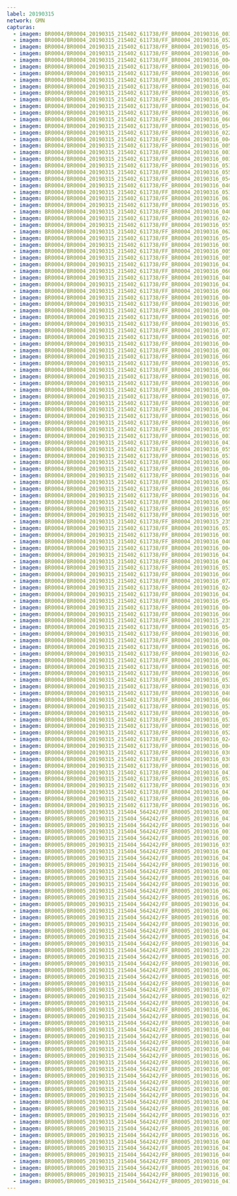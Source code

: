 ```yaml
---
label: 20190315
network: GMN
capturas:
  - imagem: BR0004/BR0004_20190315_215402_611738/FF_BR0004_20190316_003633_115_0190976.fits_maxpixel.jpg
  - imagem: BR0004/BR0004_20190315_215402_611738/FF_BR0004_20190316_052813_957_0537344.fits_maxpixel.jpg
  - imagem: BR0004/BR0004_20190315_215402_611738/FF_BR0004_20190316_054011_809_0551680.fits_maxpixel.jpg
  - imagem: BR0004/BR0004_20190315_215402_611738/FF_BR0004_20190316_004128_045_0196864.fits_maxpixel.jpg
  - imagem: BR0004/BR0004_20190315_215402_611738/FF_BR0004_20190316_004244_886_0198400.fits_maxpixel.jpg
  - imagem: BR0004/BR0004_20190315_215402_611738/FF_BR0004_20190316_004023_976_0195584.fits_maxpixel.jpg
  - imagem: BR0004/BR0004_20190315_215402_611738/FF_BR0004_20190316_060853_224_0585728.fits_maxpixel.jpg
  - imagem: BR0004/BR0004_20190315_215402_611738/FF_BR0004_20190316_052943_647_0539136.fits_maxpixel.jpg
  - imagem: BR0004/BR0004_20190315_215402_611738/FF_BR0004_20190316_040944_001_0445184.fits_maxpixel.jpg
  - imagem: BR0004/BR0004_20190315_215402_611738/FF_BR0004_20190316_053737_702_0548608.fits_maxpixel.jpg
  - imagem: BR0004/BR0004_20190315_215402_611738/FF_BR0004_20190316_054141_493_0553472.fits_maxpixel.jpg
  - imagem: BR0004/BR0004_20190315_215402_611738/FF_BR0004_20190316_041413_412_0450560.fits_maxpixel.jpg
  - imagem: BR0004/BR0004_20190315_215402_611738/FF_BR0004_20190316_061035_806_0587776.fits_maxpixel.jpg
  - imagem: BR0004/BR0004_20190315_215402_611738/FF_BR0004_20190316_060553_433_0582144.fits_maxpixel.jpg
  - imagem: BR0004/BR0004_20190315_215402_611738/FF_BR0004_20190316_054024_619_0551936.fits_maxpixel.jpg
  - imagem: BR0004/BR0004_20190315_215402_611738/FF_BR0004_20190316_022153_351_0316928.fits_maxpixel.jpg
  - imagem: BR0004/BR0004_20190315_215402_611738/FF_BR0004_20190316_004935_293_0206592.fits_maxpixel.jpg
  - imagem: BR0004/BR0004_20190315_215402_611738/FF_BR0004_20190316_005410_916_0211968.fits_maxpixel.jpg
  - imagem: BR0004/BR0004_20190315_215402_611738/FF_BR0004_20190316_003750_152_0192512.fits_maxpixel.jpg
  - imagem: BR0004/BR0004_20190315_215402_611738/FF_BR0004_20190316_003802_920_0192768.fits_maxpixel.jpg
  - imagem: BR0004/BR0004_20190315_215402_611738/FF_BR0004_20190316_053724_887_0548352.fits_maxpixel.jpg
  - imagem: BR0004/BR0004_20190315_215402_611738/FF_BR0004_20190316_055222_131_0566272.fits_maxpixel.jpg
  - imagem: BR0004/BR0004_20190315_215402_611738/FF_BR0004_20190316_054219_921_0554240.fits_maxpixel.jpg
  - imagem: BR0004/BR0004_20190315_215402_611738/FF_BR0004_20190316_040918_380_0444672.fits_maxpixel.jpg
  - imagem: BR0004/BR0004_20190315_215402_611738/FF_BR0004_20190316_053633_650_0547328.fits_maxpixel.jpg
  - imagem: BR0004/BR0004_20190315_215402_611738/FF_BR0004_20190316_061951_282_0598784.fits_maxpixel.jpg
  - imagem: BR0004/BR0004_20190315_215402_611738/FF_BR0004_20190316_053620_835_0547072.fits_maxpixel.jpg
  - imagem: BR0004/BR0004_20190315_215402_611738/FF_BR0004_20190316_040138_392_0435712.fits_maxpixel.jpg
  - imagem: BR0004/BR0004_20190315_215402_611738/FF_BR0004_20190316_024646_527_0346624.fits_maxpixel.jpg
  - imagem: BR0004/BR0004_20190315_215402_611738/FF_BR0004_20190316_055156_500_0565760.fits_maxpixel.jpg
  - imagem: BR0004/BR0004_20190315_215402_611738/FF_BR0004_20190316_062241_956_0602112.fits_maxpixel.jpg
  - imagem: BR0004/BR0004_20190315_215402_611738/FF_BR0004_20190316_054037_436_0552192.fits_maxpixel.jpg
  - imagem: BR0004/BR0004_20190315_215402_611738/FF_BR0004_20190316_003645_920_0191232.fits_maxpixel.jpg
  - imagem: BR0004/BR0004_20190315_215402_611738/FF_BR0004_20190316_005134_986_0208896.fits_maxpixel.jpg
  - imagem: BR0004/BR0004_20190315_215402_611738/FF_BR0004_20190316_005109_375_0208384.fits_maxpixel.jpg
  - imagem: BR0004/BR0004_20190315_215402_611738/FF_BR0004_20190316_041035_188_0446208.fits_maxpixel.jpg
  - imagem: BR0004/BR0004_20190315_215402_611738/FF_BR0004_20190316_060606_495_0582400.fits_maxpixel.jpg
  - imagem: BR0004/BR0004_20190315_215402_611738/FF_BR0004_20190316_040336_580_0438016.fits_maxpixel.jpg
  - imagem: BR0004/BR0004_20190315_215402_611738/FF_BR0004_20190316_041048_192_0446464.fits_maxpixel.jpg
  - imagem: BR0004/BR0004_20190315_215402_611738/FF_BR0004_20190316_060736_373_0584192.fits_maxpixel.jpg
  - imagem: BR0004/BR0004_20190315_215402_611738/FF_BR0004_20190316_004909_677_0206080.fits_maxpixel.jpg
  - imagem: BR0004/BR0004_20190315_215402_611738/FF_BR0004_20190316_005147_816_0209152.fits_maxpixel.jpg
  - imagem: BR0004/BR0004_20190315_215402_611738/FF_BR0004_20190316_004856_820_0205824.fits_maxpixel.jpg
  - imagem: BR0004/BR0004_20190315_215402_611738/FF_BR0004_20190316_005056_519_0208128.fits_maxpixel.jpg
  - imagem: BR0004/BR0004_20190315_215402_611738/FF_BR0004_20190316_053646_453_0547584.fits_maxpixel.jpg
  - imagem: BR0004/BR0004_20190315_215402_611738/FF_BR0004_20190316_072803_830_0679424.fits_maxpixel.jpg
  - imagem: BR0004/BR0004_20190315_215402_611738/FF_BR0004_20190316_005018_095_0207360.fits_maxpixel.jpg
  - imagem: BR0004/BR0004_20190315_215402_611738/FF_BR0004_20190316_004102_418_0196352.fits_maxpixel.jpg
  - imagem: BR0004/BR0004_20190315_215402_611738/FF_BR0004_20190316_003828_689_0193280.fits_maxpixel.jpg
  - imagem: BR0004/BR0004_20190315_215402_611738/FF_BR0004_20190316_060657_955_0583424.fits_maxpixel.jpg
  - imagem: BR0004/BR0004_20190315_215402_611738/FF_BR0004_20190316_052930_673_0538880.fits_maxpixel.jpg
  - imagem: BR0004/BR0004_20190315_215402_611738/FF_BR0004_20190316_060957_381_0587008.fits_maxpixel.jpg
  - imagem: BR0004/BR0004_20190315_215402_611738/FF_BR0004_20190316_002055_601_0172544.fits_maxpixel.jpg
  - imagem: BR0004/BR0004_20190315_215402_611738/FF_BR0004_20190316_060619_306_0582656.fits_maxpixel.jpg
  - imagem: BR0004/BR0004_20190315_215402_611738/FF_BR0004_20190316_004036_814_0195840.fits_maxpixel.jpg
  - imagem: BR0004/BR0004_20190315_215402_611738/FF_BR0004_20190316_072816_642_0679680.fits_maxpixel.jpg
  - imagem: BR0004/BR0004_20190315_215402_611738/FF_BR0004_20190316_005005_271_0207104.fits_maxpixel.jpg
  - imagem: BR0004/BR0004_20190315_215402_611738/FF_BR0004_20190316_041126_620_0447232.fits_maxpixel.jpg
  - imagem: BR0004/BR0004_20190315_215402_611738/FF_BR0004_20190316_060710_761_0583680.fits_maxpixel.jpg
  - imagem: BR0004/BR0004_20190315_215402_611738/FF_BR0004_20190316_060749_166_0584448.fits_maxpixel.jpg
  - imagem: BR0004/BR0004_20190315_215402_611738/FF_BR0004_20190316_055130_887_0565248.fits_maxpixel.jpg
  - imagem: BR0004/BR0004_20190315_215402_611738/FF_BR0004_20190316_003737_273_0192256.fits_maxpixel.jpg
  - imagem: BR0004/BR0004_20190315_215402_611738/FF_BR0004_20190316_041322_345_0449536.fits_maxpixel.jpg
  - imagem: BR0004/BR0004_20190315_215402_611738/FF_BR0004_20190316_055234_921_0566528.fits_maxpixel.jpg
  - imagem: BR0004/BR0004_20190315_215402_611738/FF_BR0004_20190316_053035_073_0540160.fits_maxpixel.jpg
  - imagem: BR0004/BR0004_20190315_215402_611738/FF_BR0004_20190316_060814_800_0584960.fits_maxpixel.jpg
  - imagem: BR0004/BR0004_20190315_215402_611738/FF_BR0004_20190316_004140_837_0197120.fits_maxpixel.jpg
  - imagem: BR0004/BR0004_20190315_215402_611738/FF_BR0004_20190316_040151_183_0435968.fits_maxpixel.jpg
  - imagem: BR0004/BR0004_20190315_215402_611738/FF_BR0004_20190316_053608_029_0546816.fits_maxpixel.jpg
  - imagem: BR0004/BR0004_20190315_215402_611738/FF_BR0004_20190316_060645_123_0583168.fits_maxpixel.jpg
  - imagem: BR0004/BR0004_20190315_215402_611738/FF_BR0004_20190316_041009_564_0445696.fits_maxpixel.jpg
  - imagem: BR0004/BR0004_20190315_215402_611738/FF_BR0004_20190316_060632_066_0582912.fits_maxpixel.jpg
  - imagem: BR0004/BR0004_20190315_215402_611738/FF_BR0004_20190316_055209_308_0566016.fits_maxpixel.jpg
  - imagem: BR0004/BR0004_20190315_215402_611738/FF_BR0004_20190316_005228_445_0209920.fits_maxpixel.jpg
  - imagem: BR0004/BR0004_20190315_215402_611738/FF_BR0004_20190315_235613_762_0143616.fits_maxpixel.jpg
  - imagem: BR0004/BR0004_20190315_215402_611738/FF_BR0004_20190316_053022_269_0539904.fits_maxpixel.jpg
  - imagem: BR0004/BR0004_20190315_215402_611738/FF_BR0004_20190316_003724_240_0192000.fits_maxpixel.jpg
  - imagem: BR0004/BR0004_20190315_215402_611738/FF_BR0004_20190316_040931_184_0444928.fits_maxpixel.jpg
  - imagem: BR0004/BR0004_20190315_215402_611738/FF_BR0004_20190316_004049_601_0196096.fits_maxpixel.jpg
  - imagem: BR0004/BR0004_20190315_215402_611738/FF_BR0004_20190316_041022_371_0445952.fits_maxpixel.jpg
  - imagem: BR0004/BR0004_20190315_215402_611738/FF_BR0004_20190316_041334_980_0449792.fits_maxpixel.jpg
  - imagem: BR0004/BR0004_20190315_215402_611738/FF_BR0004_20190316_053113_517_0540928.fits_maxpixel.jpg
  - imagem: BR0004/BR0004_20190315_215402_611738/FF_BR0004_20190316_060944_586_0586752.fits_maxpixel.jpg
  - imagem: BR0004/BR0004_20190315_215402_611738/FF_BR0004_20190316_072751_077_0679168.fits_maxpixel.jpg
  - imagem: BR0004/BR0004_20190315_215402_611738/FF_BR0004_20190316_024659_333_0346880.fits_maxpixel.jpg
  - imagem: BR0004/BR0004_20190315_215402_611738/FF_BR0004_20190316_041113_809_0446976.fits_maxpixel.jpg
  - imagem: BR0004/BR0004_20190315_215402_611738/FF_BR0004_20190316_054103_045_0552704.fits_maxpixel.jpg
  - imagem: BR0004/BR0004_20190315_215402_611738/FF_BR0004_20190316_004922_492_0206336.fits_maxpixel.jpg
  - imagem: BR0004/BR0004_20190315_215402_611738/FF_BR0004_20190316_060918_949_0586240.fits_maxpixel.jpg
  - imagem: BR0004/BR0004_20190315_215402_611738/FF_BR0004_20190315_235626_682_0143872.fits_maxpixel.jpg
  - imagem: BR0004/BR0004_20190315_215402_611738/FF_BR0004_20190316_054128_666_0553216.fits_maxpixel.jpg
  - imagem: BR0004/BR0004_20190315_215402_611738/FF_BR0004_20190316_003620_298_0190720.fits_maxpixel.jpg
  - imagem: BR0004/BR0004_20190315_215402_611738/FF_BR0004_20190316_004831_210_0205312.fits_maxpixel.jpg
  - imagem: BR0004/BR0004_20190315_215402_611738/FF_BR0004_20190316_062333_234_0603136.fits_maxpixel.jpg
  - imagem: BR0004/BR0004_20190315_215402_611738/FF_BR0004_20190316_024737_843_0347648.fits_maxpixel.jpg
  - imagem: BR0004/BR0004_20190315_215402_611738/FF_BR0004_20190316_062229_132_0601856.fits_maxpixel.jpg
  - imagem: BR0004/BR0004_20190315_215402_611738/FF_BR0004_20190316_005853_018_0217600.fits_maxpixel.jpg
  - imagem: BR0004/BR0004_20190315_215402_611738/FF_BR0004_20190316_060801_980_0584704.fits_maxpixel.jpg
  - imagem: BR0004/BR0004_20190315_215402_611738/FF_BR0004_20190316_053100_703_0540672.fits_maxpixel.jpg
  - imagem: BR0004/BR0004_20190315_215402_611738/FF_BR0004_20190316_030305_727_0366080.fits_maxpixel.jpg
  - imagem: BR0004/BR0004_20190315_215402_611738/FF_BR0004_20190316_040323_865_0437760.fits_maxpixel.jpg
  - imagem: BR0004/BR0004_20190315_215402_611738/FF_BR0004_20190316_060723_550_0583936.fits_maxpixel.jpg
  - imagem: BR0004/BR0004_20190315_215402_611738/FF_BR0004_20190316_053047_886_0540416.fits_maxpixel.jpg
  - imagem: BR0004/BR0004_20190315_215402_611738/FF_BR0004_20190316_004952_461_0206848.fits_maxpixel.jpg
  - imagem: BR0004/BR0004_20190315_215402_611738/FF_BR0004_20190316_053659_280_0547840.fits_maxpixel.jpg
  - imagem: BR0004/BR0004_20190315_215402_611738/FF_BR0004_20190316_005030_883_0207616.fits_maxpixel.jpg
  - imagem: BR0004/BR0004_20190315_215402_611738/FF_BR0004_20190316_052956_452_0539392.fits_maxpixel.jpg
  - imagem: BR0004/BR0004_20190315_215402_611738/FF_BR0004_20190316_024947_209_0350208.fits_maxpixel.jpg
  - imagem: BR0004/BR0004_20190315_215402_611738/FF_BR0004_20190316_004115_221_0196608.fits_maxpixel.jpg
  - imagem: BR0004/BR0004_20190315_215402_611738/FF_BR0004_20190316_030240_094_0365568.fits_maxpixel.jpg
  - imagem: BR0004/BR0004_20190315_215402_611738/FF_BR0004_20190316_030252_903_0365824.fits_maxpixel.jpg
  - imagem: BR0004/BR0004_20190315_215402_611738/FF_BR0004_20190316_003531_524_0189696.fits_maxpixel.jpg
  - imagem: BR0004/BR0004_20190315_215402_611738/FF_BR0004_20190316_041139_440_0447488.fits_maxpixel.jpg
  - imagem: BR0004/BR0004_20190315_215402_611738/FF_BR0004_20190316_053712_084_0548096.fits_maxpixel.jpg
  - imagem: BR0004/BR0004_20190315_215402_611738/FF_BR0004_20190316_030227_274_0365312.fits_maxpixel.jpg
  - imagem: BR0004/BR0004_20190315_215402_611738/FF_BR0004_20190316_041439_036_0451072.fits_maxpixel.jpg
  - imagem: BR0004/BR0004_20190315_215402_611738/FF_BR0004_20190316_004232_082_0198144.fits_maxpixel.jpg
  - imagem: BR0004/BR0004_20190315_215402_611738/FF_BR0004_20190316_062346_054_0603392.fits_maxpixel.jpg
  - imagem: BR0005/BR0005_20190315_215404_564242/FF_BR0005_20190316_003852_411_0189184.fits_maxpixel.jpg
  - imagem: BR0005/BR0005_20190315_215404_564242/FF_BR0005_20190316_041520_839_0447744.fits_maxpixel.jpg
  - imagem: BR0005/BR0005_20190315_215404_564242/FF_BR0005_20190316_040921_982_0440576.fits_maxpixel.jpg
  - imagem: BR0005/BR0005_20190315_215404_564242/FF_BR0005_20190316_001524_466_0167168.fits_maxpixel.jpg
  - imagem: BR0005/BR0005_20190315_215404_564242/FF_BR0005_20190316_001602_955_0167936.fits_maxpixel.jpg
  - imagem: BR0005/BR0005_20190315_215404_564242/FF_BR0005_20190316_035944_495_0429312.fits_maxpixel.jpg
  - imagem: BR0005/BR0005_20190315_215404_564242/FF_BR0005_20190316_041013_429_0441600.fits_maxpixel.jpg
  - imagem: BR0005/BR0005_20190315_215404_564242/FF_BR0005_20190316_041000_605_0441344.fits_maxpixel.jpg
  - imagem: BR0005/BR0005_20190315_215404_564242/FF_BR0005_20190316_003657_116_0186880.fits_maxpixel.jpg
  - imagem: BR0005/BR0005_20190315_215404_564242/FF_BR0005_20190316_003839_615_0188928.fits_maxpixel.jpg
  - imagem: BR0005/BR0005_20190315_215404_564242/FF_BR0005_20190316_040205_393_0432128.fits_maxpixel.jpg
  - imagem: BR0005/BR0005_20190315_215404_564242/FF_BR0005_20190316_003930_879_0189952.fits_maxpixel.jpg
  - imagem: BR0005/BR0005_20190315_215404_564242/FF_BR0005_20190316_062350_995_0599552.fits_maxpixel.jpg
  - imagem: BR0005/BR0005_20190315_215404_564242/FF_BR0005_20190316_062442_224_0600576.fits_maxpixel.jpg
  - imagem: BR0005/BR0005_20190315_215404_564242/FF_BR0005_20190316_041442_425_0446976.fits_maxpixel.jpg
  - imagem: BR0005/BR0005_20190315_215404_564242/FF_BR0005_20190316_063825_210_0616960.fits_maxpixel.jpg
  - imagem: BR0005/BR0005_20190315_215404_564242/FF_BR0005_20190316_003735_566_0187648.fits_maxpixel.jpg
  - imagem: BR0005/BR0005_20190315_215404_564242/FF_BR0005_20190316_003801_179_0188160.fits_maxpixel.jpg
  - imagem: BR0005/BR0005_20190315_215404_564242/FF_BR0005_20190316_041338_375_0445696.fits_maxpixel.jpg
  - imagem: BR0005/BR0005_20190315_215404_564242/FF_BR0005_20190316_041508_031_0447488.fits_maxpixel.jpg
  - imagem: BR0005/BR0005_20190315_215404_564242/FF_BR0005_20190316_041325_573_0445440.fits_maxpixel.jpg
  - imagem: BR0005/BR0005_20190315_215404_564242/FF_BR0005_20190315_220705_505_0013568.fits_maxpixel.jpg
  - imagem: BR0005/BR0005_20190315_215404_564242/FF_BR0005_20190316_003826_804_0188672.fits_maxpixel.jpg
  - imagem: BR0005/BR0005_20190315_215404_564242/FF_BR0005_20190316_002239_319_0169984.fits_maxpixel.jpg
  - imagem: BR0005/BR0005_20190315_215404_564242/FF_BR0005_20190316_062416_605_0600064.fits_maxpixel.jpg
  - imagem: BR0005/BR0005_20190315_215404_564242/FF_BR0005_20190316_005923_576_0213760.fits_maxpixel.jpg
  - imagem: BR0005/BR0005_20190315_215404_564242/FF_BR0005_20190316_040010_122_0429824.fits_maxpixel.jpg
  - imagem: BR0005/BR0005_20190315_215404_564242/FF_BR0005_20190316_075049_935_0703488.fits_maxpixel.jpg
  - imagem: BR0005/BR0005_20190315_215404_564242/FF_BR0005_20190316_025845_194_0356608.fits_maxpixel.jpg
  - imagem: BR0005/BR0005_20190315_215404_564242/FF_BR0005_20190316_041455_229_0447232.fits_maxpixel.jpg
  - imagem: BR0005/BR0005_20190315_215404_564242/FF_BR0005_20190316_062117_264_0596480.fits_maxpixel.jpg
  - imagem: BR0005/BR0005_20190315_215404_564242/FF_BR0005_20190316_041533_664_0448000.fits_maxpixel.jpg
  - imagem: BR0005/BR0005_20190315_215404_564242/FF_BR0005_20190316_040256_639_0433152.fits_maxpixel.jpg
  - imagem: BR0005/BR0005_20190315_215404_564242/FF_BR0005_20190316_040400_786_0434432.fits_maxpixel.jpg
  - imagem: BR0005/BR0005_20190315_215404_564242/FF_BR0005_20190316_040218_209_0432384.fits_maxpixel.jpg
  - imagem: BR0005/BR0005_20190315_215404_564242/FF_BR0005_20190316_040231_005_0432640.fits_maxpixel.jpg
  - imagem: BR0005/BR0005_20190315_215404_564242/FF_BR0005_20190316_040322_257_0433664.fits_maxpixel.jpg
  - imagem: BR0005/BR0005_20190315_215404_564242/FF_BR0005_20190316_062325_382_0599040.fits_maxpixel.jpg
  - imagem: BR0005/BR0005_20190315_215404_564242/FF_BR0005_20190316_062403_810_0599808.fits_maxpixel.jpg
  - imagem: BR0005/BR0005_20190315_215404_564242/FF_BR0005_20190316_005312_089_0206336.fits_maxpixel.jpg
  - imagem: BR0005/BR0005_20190315_215404_564242/FF_BR0005_20190316_062130_072_0596736.fits_maxpixel.jpg
  - imagem: BR0005/BR0005_20190315_215404_564242/FF_BR0005_20190316_005324_874_0206592.fits_maxpixel.jpg
  - imagem: BR0005/BR0005_20190315_215404_564242/FF_BR0005_20190316_003814_006_0188416.fits_maxpixel.jpg
  - imagem: BR0005/BR0005_20190315_215404_564242/FF_BR0005_20190316_041559_278_0448512.fits_maxpixel.jpg
  - imagem: BR0005/BR0005_20190315_215404_564242/FF_BR0005_20190316_041429_629_0446720.fits_maxpixel.jpg
  - imagem: BR0005/BR0005_20190315_215404_564242/FF_BR0005_20190316_003918_622_0189696.fits_maxpixel.jpg
  - imagem: BR0005/BR0005_20190315_215404_564242/FF_BR0005_20190316_035957_319_0429568.fits_maxpixel.jpg
  - imagem: BR0005/BR0005_20190315_215404_564242/FF_BR0005_20190316_005207_864_0205056.fits_maxpixel.jpg
  - imagem: BR0005/BR0005_20190315_215404_564242/FF_BR0005_20190316_003943_702_0190208.fits_maxpixel.jpg
  - imagem: BR0005/BR0005_20190315_215404_564242/FF_BR0005_20190316_062429_460_0600320.fits_maxpixel.jpg
  - imagem: BR0005/BR0005_20190315_215404_564242/FF_BR0005_20190316_040309_437_0433408.fits_maxpixel.jpg
  - imagem: BR0005/BR0005_20190315_215404_564242/FF_BR0005_20190316_041312_754_0445184.fits_maxpixel.jpg
  - imagem: BR0005/BR0005_20190315_215404_564242/FF_BR0005_20190316_040934_833_0440832.fits_maxpixel.jpg
  - imagem: BR0005/BR0005_20190315_215404_564242/FF_BR0005_20190316_005233_495_0205568.fits_maxpixel.jpg
  - imagem: BR0005/BR0005_20190315_215404_564242/FF_BR0005_20190316_041039_035_0442112.fits_maxpixel.jpg
  - imagem: BR0005/BR0005_20190315_215404_564242/FF_BR0005_20190316_003905_281_0189440.fits_maxpixel.jpg
  - imagem: BR0005/BR0005_20190315_215404_564242/FF_BR0005_20190316_041026_238_0441856.fits_maxpixel.jpg
---
```

